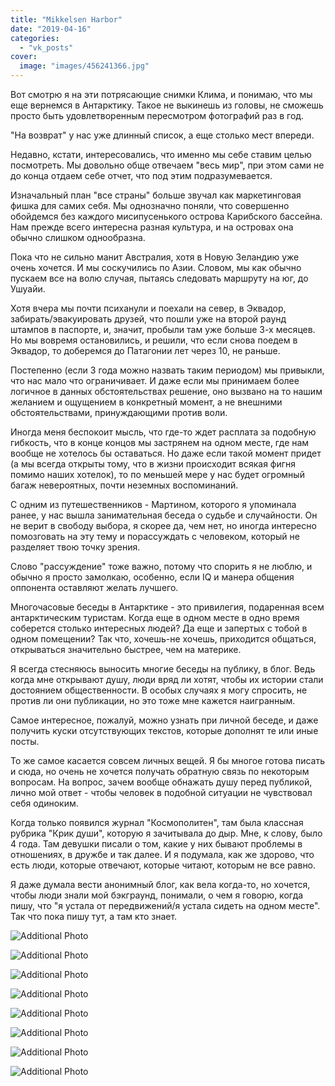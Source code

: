 ```yaml
---
title: "Mikkelsen Harbor"
date: "2019-04-16"
categories: 
  - "vk_posts"
cover:
  image: "images/456241366.jpg"
---
```


Вот смотрю я на эти потрясающие снимки Клима, и понимаю, что мы еще вернемся в Антарктику. Такое не выкинешь из головы, не сможешь просто быть удовлетворенным пересмотром фотографий раз в год.

"На возврат" у нас уже длинный список, а еще столько мест впереди.

<!--more-->

Недавно, кстати, интересовались, что именно мы себе ставим целью посмотреть. Мы довольно обще отвечаем "весь мир", при этом сами не до конца отдаем себе отчет, что под этим подразумевается.

Изначальный план "все страны" больше звучал как маркетинговая фишка для самих себя. Мы однозначно поняли, что совершенно обойдемся без каждого мисипусенького острова Карибского бассейна. Нам прежде всего интересна разная культура, и на островах она обычно слишком однообразна.

Пока что не сильно манит Австралия, хотя в Новую Зеландию уже очень хочется. И мы соскучились по Азии. Словом, мы как обычно пускаем все на волю случая, пытаясь следовать маршруту на юг, до Ушуайи.

Хотя вчера мы почти психанули и поехали на север, в Эквадор, забирать/эвакуировать друзей, что пошли уже на второй раунд штампов в паспорте, и, значит, пробыли там уже больше 3-х месяцев. Но мы вовремя остановились, и решили, что если снова поедем в Эквадор, то доберемся до Патагонии лет через 10, не раньше.

Постепенно (если 3 года можно назвать таким периодом) мы привыкли, что нас мало что ограничивает. И даже если мы принимаем более логичное в данных обстоятельствах решение, оно вызвано на то нашим желанием и ощущением в конкретный момент, а не внешними обстоятельствами, принуждающими против воли.

Иногда меня беспокоит мысль, что где-то ждет расплата за подобную гибкость, что в конце концов мы застрянем на одном месте, где нам вообще не хотелось бы оставаться. Но даже если такой момент придет (а мы всегда открыты тому, что в жизни происходит всякая фигня помимо наших хотелок), то по меньшей мере у нас будет огромный багаж невероятных, почти неземных воспоминаний.

С одним из путешественников - Мартином, которого я упоминала ранее, у нас вышла занимательная беседа о судьбе и случайности. Он не верит в свободу выбора, я скорее да, чем нет, но иногда интересно помозговать на эту тему и порассуждать с человеком, который не разделяет твою точку зрения.

Слово "рассуждение" тоже важно, потому что спорить я не люблю, и обычно я просто замолкаю, особенно, если IQ и манера общения оппонента оставляют желать лучшего.

Многочасовые беседы в Антарктике - это привилегия, подаренная всем антарктическим туристам. Когда еще в одном месте в одно время соберется столько интересных людей? Да еще и запертых с тобой в одном помещении? Так что, хочешь-не хочешь, приходится общаться, открываться значительно быстрее, чем на материке.

Я всегда стесняюсь выносить многие беседы на публику, в блог. Ведь когда мне открывают душу, люди вряд ли хотят, чтобы их истории стали достоянием общественности. В особых случаях я могу спросить, не против ли они публикации, но это тоже мне кажется наигранным.

Самое интересное, пожалуй, можно узнать при личной беседе, и даже получить куски отсутствующих текстов, которые дополнят те или иные посты.

То же самое касается совсем личных вещей. Я бы многое готова писать и сюда, но очень не хочется получать обратную связь по некоторым вопросам. На вопрос, зачем вообще обнажать душу перед публикой, лично мой ответ - чтобы человек в подобной ситуации не чувствовал себя одиноким.

Когда только появился журнал "Космополитен", там была классная рубрика "Крик души", которую я зачитывала до дыр. Мне, к слову, было 4 года. Там девушки писали о том, какие у них бывают проблемы в отношениях, в дружбе и так далее. И я подумала, как же здорово, что есть люди, которые отвечают, которые читают, которым не все равно.

Я даже думала вести анонимный блог, как вела когда-то, но хочется, чтобы люди знали мой бэкграунд, понимали, о чем я говорю, когда пишу, что "я устала от передвижений/я устала сидеть на одном месте". Так что пока пишу тут, а там кто знает.

![Additional Photo](https://vodpop.ru/wp-content/uploads/2023/07/456241367.jpg)

![Additional Photo](https://vodpop.ru/wp-content/uploads/2023/07/456241368.jpg)

![Additional Photo](https://vodpop.ru/wp-content/uploads/2023/07/456241369.jpg)

![Additional Photo](https://vodpop.ru/wp-content/uploads/2023/07/456241370.jpg)

![Additional Photo](https://vodpop.ru/wp-content/uploads/2023/07/456241371.jpg)

![Additional Photo](https://vodpop.ru/wp-content/uploads/2023/07/456241372.jpg)

![Additional Photo](https://vodpop.ru/wp-content/uploads/2023/07/456241373.jpg)

![Additional Photo](https://vodpop.ru/wp-content/uploads/2023/07/456241374.jpg)
